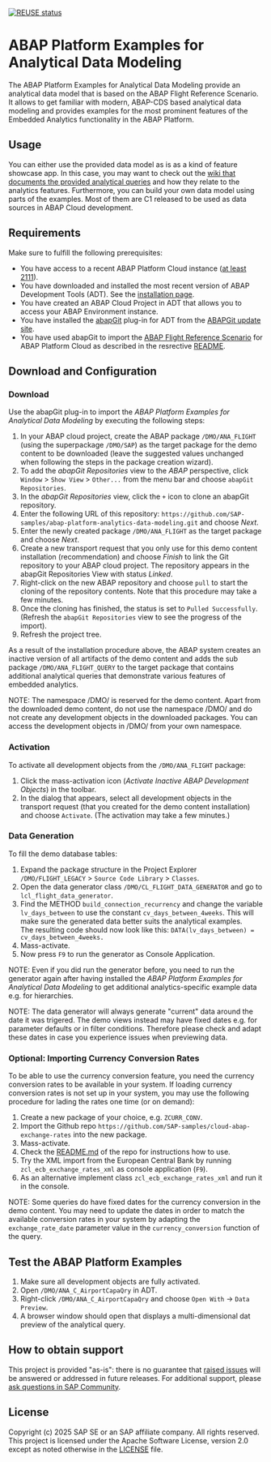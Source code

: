 [![REUSE status](https://api.reuse.software/badge/github.com/SAP-samples/abap-platform-analytics-data-modeling)](https://api.reuse.software/info/github.com/SAP-samples/abap-platform-analytics-data-modeling)

# ABAP Platform Examples for Analytical Data Modeling
The ABAP Platform Examples for Analytical Data Modeling provide an analytical data model that is based on the ABAP Flight Reference Scenario. It allows to get  familiar with modern, ABAP-CDS based analytical data modeling and provides examples for the most prominent features of the Embedded Analytics functionality in the ABAP Platform.
## Usage
You can either use the provided data model as is as a kind of feature showcase app. In this case, you may want to check out the [wiki that documents the provided analytical queries](https://github.com/SAP-samples/abap-platform-analytics-data-modeling/wiki) and how they relate to the analytics features.
Furthermore, you can build your own data model using parts of the examples. Most of them are C1 released to be used as data sources in ABAP Cloud development.

## Requirements
Make sure to fulfill the following prerequisites:
* You have access to a recent ABAP Platform Cloud instance ([at least 2111](https://community.sap.com/t5/enterprise-resource-planning-blogs-by-sap/cds-analytical-projection-views-the-new-analytical-query-model/ba-p/13522701)).
* You have downloaded and installed the most recent version of ABAP Development Tools (ADT). See the [installation page](https://tools.hana.ondemand.com/#abap). 
* You have created an ABAP Cloud Project in ADT that allows you to access your ABAP Environment instance.
* You have installed the [abapGit](https://github.com/abapGit/eclipse.abapgit.org) plug-in for ADT from the [ABAPGit update site](http://eclipse.abapgit.org/updatesite/).
* You have used abapGit to import the [ABAP Flight Reference Scenario](https://github.com/SAP-samples/abap-platform-refscen-flight) for ABAP Platform Cloud as described in the resrective [README](https://github.com/SAP-samples/abap-platform-refscen-flight/blob/ABAP-platform-cloud/README.md).

## Download and Configuration
### Download
Use the abapGit plug-in to import the <em>ABAP Platform Examples for Analytical Data Modeling</em> by executing the following steps:
1. In your ABAP cloud project, create the ABAP package `/DMO/ANA_FLIGHT` (using the superpackage `/DMO/SAP`) as the target package for the demo content to be downloaded (leave the suggested values unchanged when following the steps in the package creation wizard).
2. To add the <em>abapGit Repositories</em> view to the <em>ABAP</em> perspective, click `Window` > `Show View` > `Other...` from the menu bar and choose `abapGit Repositories`.
3. In the <em>abapGit Repositories</em> view, click the `+` icon to clone an abapGit repository.
4. Enter the following URL of this repository: `https://github.com/SAP-samples/abap-platform-analytics-data-modeling.git` and choose <em>Next</em>.
5. Enter the newly created package `/DMO/ANA_FLIGHT` as the target package and choose <em>Next</em>.
6. Create a new transport request that you only use for this demo content installation (recommendation) and choose <em>Finish</em> to link the Git repository to your ABAP cloud project. The repository appears in the abapGit Repositories View with status <em>Linked</em>.
7. Right-click on the new ABAP repository and choose `pull` to start the cloning of the repository contents. Note that this procedure may take a few minutes. 
8. Once the cloning has finished, the status is set to `Pulled Successfully`. (Refresh the `abapGit Repositories` view to see the progress of the import).
9. Refresh the project tree.

As a result of the installation procedure above, the ABAP system creates an inactive version of all artifacts of the demo content and adds the sub package `/DMO/ANA_FLIGHT_QUERY` to the target package that contains additional analytical queries that demonstrate various features of embedded analytics.

NOTE: The namespace /DMO/ is reserved for the demo content. Apart from the downloaded demo content, do not use the namespace /DMO/ and do not create any development objects in the downloaded packages. You can access the development objects in /DMO/ from your own namespace.

### Activation
To activate all development objects from the `/DMO/ANA_FLIGHT` package: 
1. Click the mass-activation icon (<em>Activate Inactive ABAP Development Objects</em>) in the toolbar.  
2. In the dialog that appears, select all development objects in the transport request (that you created for the demo content installation) and choose `Activate`. (The activation may take a few minutes.)

### Data Generation
To fill the demo database tables: 
1. Expand the package structure in the Project Explorer `/DMO/FLIGHT_LEGACY` > `Source Code Library` > `Classes`.
2. Open the data generator class `/DMO/CL_FLIGHT_DATA_GENERATOR` and go to `lcl_flight_data_generator`.
3. Find the METHOD `build_connection_recurrency` and change the variable `lv_days_between` to use the constant `cv_days_between_4weeks`. This will make sure the generated data better suits the analytical examples.<br>
The resulting code should now look like this: `DATA(lv_days_between) = cv_days_between_4weeks.`
6. Mass-activate.
7. Now press `F9` to run the generator as Console Application.

NOTE: Even if you did run the generator before, you need to run the generator again after having installed the <em>ABAP Platform Examples for Analytical Data Modeling</em> to get additional analytics-specific example data e.g. for hierarchies.

NOTE: The data generator will always generate "current" data around the date it was trigered. The demo views instead may have fixed dates e.g. for parameter defaults or in filter conditions. Therefore please check and adapt these dates in case you experience issues when previewing data.

### Optional: Importing Currency Conversion Rates
To be able to use the currency conversion feature, you need the currency conversion rates to be available in your system. If loading currency conversion rates is not set up in your system, you may use the following procedure for lading the rates one time (or on demand):
1. Create a new package of your choice, e.g. `ZCURR_CONV`.
2. Import the Github repo `https://github.com/SAP-samples/cloud-abap-exchange-rates` into the new package.
3. Mass-activate.
4. Check the [README.md](https://github.com/SAP-samples/cloud-abap-exchange-rates/blob/main/README.md) of the repo for instructions how to use.
5. Try the XML import from the European Central Bank by running `zcl_ecb_exchange_rates_xml` as console application (`F9`).
7. As an alternative implement class `zcl_ecb_exchange_rates_xml` and run it in the console.

NOTE: Some queries do have fixed dates for the currency conversion in the demo content. You may need to update the dates in order to match the available conversion rates in your system by adapting the `exchange_rate_date` parameter value in the `currency_conversion` function of the query.

## Test the ABAP Platform Examples
1. Make sure all development objects are fully activated.
2. Open `/DMO/ANA_C_AirportCapaQry` in ADT.
3. Right-click `/DMO/ANA_C_AirportCapaQry` and choose `Open With` -> `Data Preview`.
4. A browser window should open that displays a multi-dimensional dat preview of the analytical query.

<!--  ## Known Issues
You may simply state "No known issues.
-->
## How to obtain support
This project is provided "as-is": there is no guarantee that [raised issues](https://github.com/SAP-samples/abap-platform-analytics-data-modeling/issues) will be answered or addressed in future releases.
For additional support, please [ask questions in SAP Community](https://community.sap.com/t5/technology-q-a/qa-p/technology-questions).

## License
Copyright (c) 2025 SAP SE or an SAP affiliate company. All rights reserved. This project is licensed under the Apache Software License, version 2.0 except as noted otherwise in the [LICENSE](LICENSE) file.
